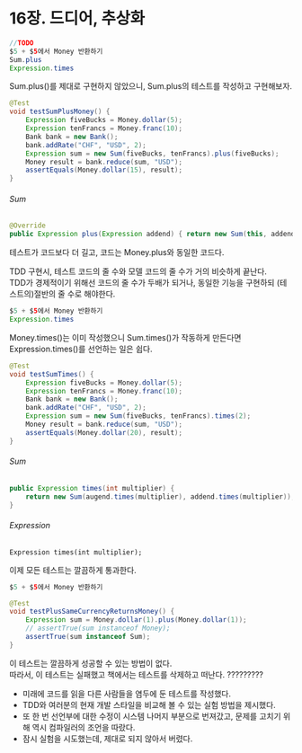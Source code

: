 # 16장. 드디어, 추상화

``` java
//TODO
$5 + $5에서 Money 반환하기
Sum.plus
Expression.times
```

Sum.plus()를 제대로 구현하지 않았으니, Sum.plus의 테스트를 작성하고 구현해보자.

``` java
@Test
void testSumPlusMoney() {
    Expression fiveBucks = Money.dollar(5);
    Expression tenFrancs = Money.franc(10);
    Bank bank = new Bank();
    bank.addRate("CHF", "USD", 2);
    Expression sum = new Sum(fiveBucks, tenFrancs).plus(fiveBucks);
    Money result = bank.reduce(sum, "USD");
    assertEquals(Money.dollar(15), result);
}
```

###### Sum
```java
@Override
public Expression plus(Expression addend) { return new Sum(this, addend); }
```

테스트가 코드보다 더 길고, 코드는 Money.plus와 동일한 코드다.

TDD 구현시, 테스트 코드의 줄 수와 모델 코드의 줄 수가 거의 비슷하게 끝난다.  
TDD가 경제적이기 위해선 코드의 줄 수가 두배가 되거나, 동일한 기능을 구현하되 (테스트의)절반의 줄 수로 해야한다.  

``` java
$5 + $5에서 Money 반환하기
Expression.times
```

Money.times()는 이미 작성했으니 Sum.times()가 작동하게 만든다면 Expression.times()를 선언하는 일은 쉽다.

``` java
@Test
void testSumTimes() {
    Expression fiveBucks = Money.dollar(5);
    Expression tenFrancs = Money.franc(10);
    Bank bank = new Bank();
    bank.addRate("CHF", "USD", 2);
    Expression sum = new Sum(fiveBucks, tenFrancs).times(2);
    Money result = bank.reduce(sum, "USD");
    assertEquals(Money.dollar(20), result);
}
```

###### Sum
``` java
public Expression times(int multiplier) {
    return new Sum(augend.times(multiplier), addend.times(multiplier));
}
```

###### Expression
```
Expression times(int multiplier);
```

이제 모든 테스트는 깔끔하게 통과한다. 

``` java
$5 + $5에서 Money 반환하기
```

``` java
@Test
void testPlusSameCurrencyReturnsMoney() {
    Expression sum = Money.dollar(1).plus(Money.dollar(1));
    // assertTrue(sum instanceof Money);
    assertTrue(sum instanceof Sum);
}
```

이 테스트는 깔끔하게 성공할 수 있는 방법이 없다.  
따라서, 이 테스트는 실패했고 책에서는 테스트를 삭제하고 떠난다. ?????????

- 미래에 코드를 읽을 다른 사람들을 염두에 둔 테스트를 작성했다.
- TDD와 여러분의 현재 개발 스타일을 비교해 볼 수 있는 실험 방법을 제시했다.
- 또 한 번 선언부에 대한 수정이 시스템 나머지 부분으로 번져갔고, 문제를 고치기 위해 역시 컴파일러의 조언을 따랐다.
- 잠시 실험을 시도했는데, 제대로 되지 않아서 버렸다.